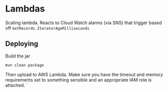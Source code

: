 # Lambdas

Scaling lambda. Reacts to Cloud Watch alarms (via SNS) that trigger based off `GetRecords.IteratorAgeMilliseconds`

## Deploying
Build the jar

```
mvn clean package
``` 

Then upload to AWS Lambda. Make sure you have the timeout and memory requirements set to something sensible and an appropriate IAM role is attached.
`